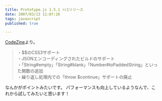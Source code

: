 ```yaml
---
title: Prototype.js 1.5.1 rc1リリース
date: 2007/03/13 11:07:26
tags: javascript
published: true

---
```


<p>
<a href="http://codezine.jp/a/article/aid/1105.aspx">CodeZine</a>より。</p>




<blockquote>
<p>
・$$のCSS3サポート<br />
・JSONエンコーディングされたビルドのサポート<br />
・「String#empty」「String#blank」「Number#toPaddedString」といった関数の追加<br />
・繰り返し処理内での「throw $continue」サポートの廃止<br />
</p></blockquote>

<p>
なんかがポイントみたいです。
パフォーマンスも向上しているようなんで、これから試してみたいと思います！
</p>

